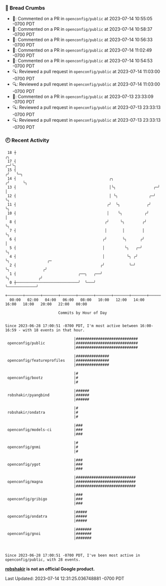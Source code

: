 ### 🍞 Bread Crumbs

 * 💬: Commented on a PR in  `openconfig/public` at 2023-07-14 10:55:05 -0700 PDT
 * 💬: Commented on a PR in  `openconfig/public` at 2023-07-14 10:58:37 -0700 PDT
 * 💬: Commented on a PR in  `openconfig/public` at 2023-07-14 10:56:33 -0700 PDT
 * 💬: Commented on a PR in  `openconfig/public` at 2023-07-14 11:02:49 -0700 PDT
 * 💬: Commented on a PR in  `openconfig/public` at 2023-07-14 10:54:53 -0700 PDT
 * 🔍: Reviewed a pull request in  `openconfig/public` at 2023-07-14 11:03:00 -0700 PDT
 * 🔍: Reviewed a pull request in  `openconfig/public` at 2023-07-14 11:03:00 -0700 PDT
 * 💬: Commented on a PR in  `openconfig/public` at 2023-07-13 23:33:09 -0700 PDT
 * 🔍: Reviewed a pull request in  `openconfig/public` at 2023-07-13 23:33:13 -0700 PDT
 * 🔍: Reviewed a pull request in  `openconfig/public` at 2023-07-13 23:33:13 -0700 PDT

### 🕘 Recent Activity
```
 18 ┼                                                                    ╭╮
 17 ┤                                                                  ╭─╯╰╮
 15 ┤                                                                 ╭╯   ╰─╮
 14 ┤                                          ╭╮                    ╭╯      ╰╮
 13 ┤                                          │╰╮                 ╭─╯        │
 12 ┤                                          │ ╰╮              ╭─╯          ╰╮
 11 ┤                                         ╭╯  ╰╮            ╭╯             ╰╮
 10 ┤                                         │    ╰╮          ╭╯               │
  8 ┤                                        ╭╯     ╰╮        ╭╯                ╰╮
  7 ┤                                        │       │        │                  ╰╮
  6 ┤                                       ╭╯       ╰╮      ╭╯                   │
  5 ┤                                       │         ╰╮   ╭─╯                    ╰╮
  4 ┤                                       │          ╰╮ ╭╯                       ╰╮                 ╭─
  2 ┤                                      ╭╯           ╰─╯                         ╰╮               ╭╯
  1 ┤                            ╭──╮   ╭──╯                                         ╰╮             ╭╯
  0 ┼────────────────────────────╯  ╰───╯                                             ╰─────────────╯
    +───────+───────+───────+───────+───────+───────+───────+───────+───────+───────+───────+───────+────
  00:00   02:00   04:00   06:00   08:00   10:00   12:00   14:00   16:00   18:00   20:00   22:00   00:00   

						Commits by Hour of Day


Since 2023-06-28 17:00:51 -0700 PDT, I'm most active between 16:00-16:59 - with 18 events in that hour.

```



```
                               |############################
 openconfig/public             |############################
                               |############################

                               |###############
 openconfig/featureprofiles    |###############
                               |###############

                               |#
 openconfig/bootz              |#
                               |#

                               |######
 robshakir/pyangbind           |######
                               |######

                               |#
 robshakir/ondatra             |#
                               |#

                               |###
 openconfig/models-ci          |###
                               |###

                               |#
 openconfig/gnmi               |#
                               |#

                               |###
 openconfig/ygot               |###
                               |###

                               |###########################
 openconfig/magna              |###########################
                               |###########################

                               |###
 openconfig/gribigo            |###
                               |###

                               |#####
 openconfig/ondatra            |#####
                               |#####

                               |#######
 openconfig/gnoi               |#######
                               |#######



Since 2023-06-28 17:00:51 -0700 PDT, I've been most active in openconfig/public, with 28 events.

```
**[robshakir](mailto:robjs@google.com) is not an official Google product.**  


Last Updated: 2023-07-14 12:31:25.036748881 -0700 PDT
